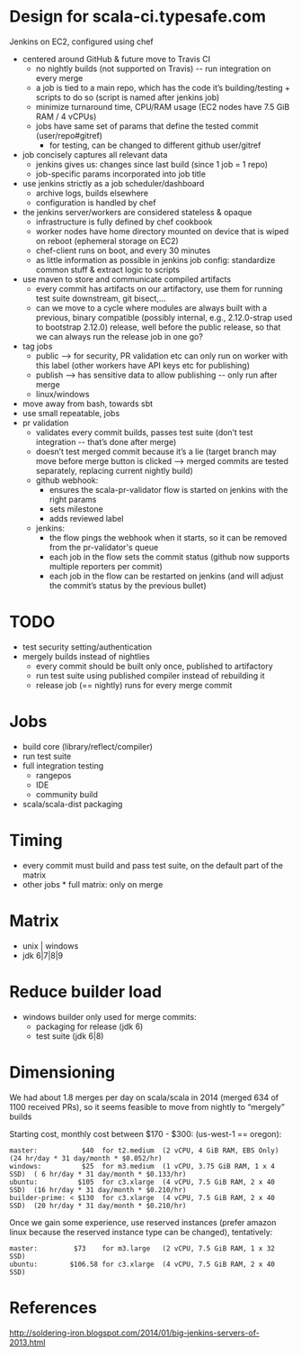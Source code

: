 # Design for scala-ci.typesafe.com

Jenkins on EC2, configured using chef

* centered around GitHub & future move to Travis CI
   * no nightly builds (not supported on Travis) -- run integration on every merge
   * a job is tied to a main repo, which has the code it’s building/testing + scripts to do so (script is named after jenkins job)
   * minimize turnaround time, CPU/RAM usage (EC2 nodes have 7.5 GiB RAM / 4 vCPUs)
   * jobs have same set of params that define the tested commit (user/repo#gitref)
      * for testing, can be changed to different github user/gitref
* job concisely captures all relevant data
   * jenkins gives us: changes since last build (since 1 job = 1 repo)
   * job-specific params incorporated into job title
* use jenkins strictly as a job scheduler/dashboard
   *  archive logs, builds elsewhere
   *  configuration is handled by chef
* the jenkins server/workers are considered stateless & opaque
   * infrastructure is fully defined by chef cookbook
   * worker nodes have home directory mounted on device that is wiped on reboot (ephemeral storage on EC2)
   * chef-client runs on boot, and every 30 minutes
   * as little information as possible in jenkins job config: standardize common stuff & extract logic to scripts
* use maven to store and communicate compiled artifacts
   * every commit has artifacts on our artifactory, use them for running test suite downstream, git bisect,...
   * can we move to a cycle where modules are always built with a previous, binary compatible (possibly internal, e.g., 2.12.0-strap used to bootstrap 2.12.0) release, well before the public release, so that we can always run the release job in one go?
* tag jobs
   *  public  --> for security, PR validation etc can only run on worker with this label (other workers have API keys etc for publishing)
   *  publish --> has sensitive data to allow publishing -- only run after merge
   *  linux/windows
* move away from bash, towards sbt
* use small repeatable, jobs
* pr validation
   * validates every commit builds, passes test suite (don’t test integration -- that’s done after merge)
   * doesn’t test merged commit because it’s a lie (target branch may move before merge button is clicked --> merged commits are tested separately, replacing current nightly build)
   * github webhook:
      * ensures the scala-pr-validator flow is started on jenkins with the right params
      * sets milestone
      * adds reviewed label
   * jenkins:
      * the flow pings the webhook when it starts, so it can be removed from the pr-validator's queue
      * each job in the flow sets the commit status (github now supports multiple reporters per commit)
      * each job in the flow can be restarted on jenkins (and will adjust the commit’s status by the previous bullet)

# TODO

* test security setting/authentication
* mergely builds instead of nightlies
   * every commit should be built only once, published to artifactory
   * run test suite using published compiler instead of rebuilding it
   * release job (== nightly) runs for every merge commit


# Jobs

* build core (library/reflect/compiler)
* run test suite
* full integration testing
   * rangepos
   * IDE
   * community build
* scala/scala-dist packaging

# Timing

* every commit must build and pass test suite, on the default part of the matrix
* other jobs * full matrix: only on merge

# Matrix

* unix | windows
* jdk 6|7|8|9


# Reduce builder load

* windows builder only used for merge commits:
   * packaging for release (jdk 6)
   * test suite (jdk 6|8)

# Dimensioning

We had about 1.8 merges per day on scala/scala in 2014 (merged 634 of 1100 received PRs), so it seems feasible to move from nightly to “mergely” builds

Starting cost, monthly cost between $170 - $300:  (us-west-1 == oregon):

```text
master:           $40  for t2.medium  (2 vCPU, 4 GiB RAM, EBS Only)      (24 hr/day * 31 day/month * $0.052/hr)
windows:          $25  for m3.medium  (1 vCPU, 3.75 GiB RAM, 1 x 4 SSD)  ( 6 hr/day * 31 day/month * $0.133/hr)
ubuntu:          $105  for c3.xlarge  (4 vCPU, 7.5 GiB RAM, 2 x 40 SSD)  (16 hr/day * 31 day/month * $0.210/hr)
builder-prime: < $130  for c3.xlarge  (4 vCPU, 7.5 GiB RAM, 2 x 40 SSD)  (20 hr/day * 31 day/month * $0.210/hr)
```

Once we gain some experience, use reserved instances (prefer amazon linux because the reserved instance type can be changed), tentatively:

```text
master:         $73    for m3.large   (2 vCPU, 7.5 GiB RAM, 1 x 32 SSD)
ubuntu:        $106.58 for c3.xlarge  (4 vCPU, 7.5 GiB RAM, 2 x 40 SSD)
```

# References

http://soldering-iron.blogspot.com/2014/01/big-jenkins-servers-of-2013.html
